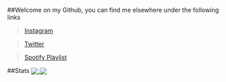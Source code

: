 
##Welcome on my Github, you can find me elsewhere under the following links

>[Instagram ](https://https://www.instagram.com/bachmannerin/)

>[Twitter ](https://twitter.com/_Erin_Bachmann_)

>[Spotify Playlist ](https://open.spotify.com/playlist/3VoAkjHYRkrmh8ZcAi8Gsa?si=6ui2cVMWTOGJUAwzzxhnJQ)

##Stats
<a href="https://github.com/anuraghazra/github-readme-stats">
  <img align="center" src="https://github-readme-stats.vercel.app/api?username=EriN-B&show_icons=true&hide=prs&theme=vue-dark" />
</a>
<a href="https://github.com/anuraghazra/convoychat">
  <img align="center" src="https://github-readme-stats.vercel.app/api/top-langs/?username=EriN-B&theme=vue-dark&layout=compact" />
</a>
